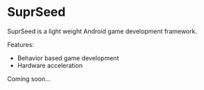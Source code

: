 
# SuprSeed
SuprSeed is a light weight Android game development framework.

Features:
- Behavior based game development
- Hardware acceleration

Coming soon...
